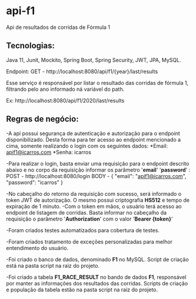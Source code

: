 # api-f1

Api de resultados de corridas de Fórmula 1

## Tecnologias:
Java 11, Junit, Mockito, Spring Boot, Spring Security, JWT, JPA, MySQL.

Endpoint:
GET - http://localhost:8080/api/f1/{year}/last/results

Esse serviço é responsável por listar o resultado das corridas de fórmula 1, filtrando pelo ano informado ná variável do path.

Ex: http://localhost:8080/api/f1/2020/last/results

## Regras de negócio:
-A api possui segurança de autenticação e autorização para o endpoint disponibilizado. Desta forma para ter acesso ao endpoint mencionado a cima, somente realizando o login com os seguintes dados:
  *Email: apif1@icarros.com
  *Senha: icarros
  
-Para realizar o login, basta enviar uma requisição para o endpoint descrito abaixo e no corpo da requisição informar os parâmetro '**email**' '**password**' :
POST - http://localhost:8080/login
BODY - {
    "email": "apif1@icarros.com",
    "password": "icarros"
}

-No cabeçalho do retorno da requisição com sucesso, será  informado o token JWT de autorização. O mesmo possui criptografia **HS512** e tempo de expiração de 1 minuto.
-Com o token em mãos, o usuário terá acesso ao endpoint de listagem de corridas. Basta informar no cabeçalho da requisição o parâmetro '**Authorization**' com o valor '**Bearer {token}**'

-Foram criados testes automatizados para cobertura de testes.

-Foram criados tratamento de exceções personalizadas para melhor entendimento do usuário.

-Foi criado o banco de dados, denominado **F1** no MySQL. Script de criação está na pasta script na raiz do projeto.

-Foi criado a tabela **F1_RACE_RESULT** no bando de dados **F1**, responsável por manter as informações dos resultados das corridas. Scripts de criação e população da tabela estão na pasta script na raiz do projeto.
